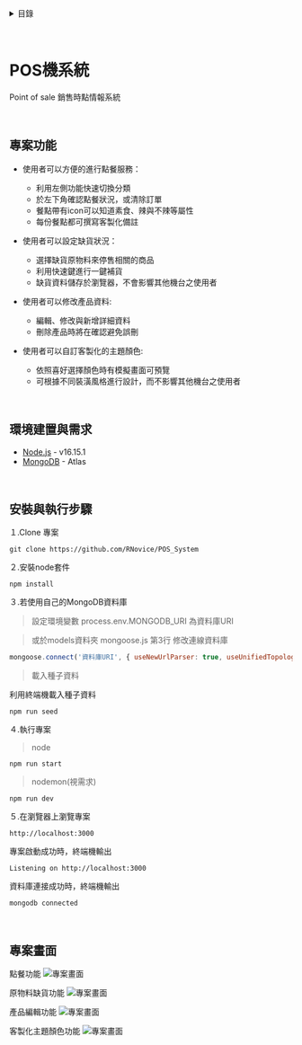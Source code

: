 <details>
  <summary>目錄</summary>
  <ol>
    <li><a href="#POS機系統">POS機系統</a></li>
    <li><a href="#專案功能">專案功能</a></li>
    <li><a href="#環境建置與需求">環境建置與需求</a></li>
    <li><a href="#安裝與執行步驟">安裝與執行步驟</a></li>
    <li><a href="#專案畫面">專案畫面</a></li>
  </ol>
</details>

&nbsp;
# **POS機系統**

Point of sale 銷售時點情報系統

&nbsp;
## **專案功能**

* 使用者可以方便的進行點餐服務：
    * 利用左側功能快速切換分類
    * 於左下角確認點餐狀況，或清除訂單
    * 餐點帶有icon可以知道素食、辣與不辣等屬性
    * 每份餐點都可撰寫客製化備註

* 使用者可以設定缺貨狀況：
    * 選擇缺貨原物料來停售相關的商品
    * 利用快速鍵進行一鍵補貨
    * 缺貨資料儲存於瀏覽器，不會影響其他機台之使用者

* 使用者可以修改產品資料:
    * 編輯、修改與新增詳細資料
    * 刪除產品時將在確認避免誤刪

* 使用者可以自訂客製化的主題顏色:
    * 依照喜好選擇顏色時有模擬畫面可預覽
    * 可根據不同裝潢風格進行設計，而不影響其他機台之使用者

&nbsp;
## **環境建置與需求**

* [Node.js](https://nodejs.org/en/) - v16.15.1
* [MongoDB](https://www.mongodb.com/zh-cn/cloud/atlas/efficiency) - Atlas

&nbsp;
## **安裝與執行步驟**


１.Clone 專案

```properties
git clone https://github.com/RNovice/POS_System
```

２.安裝node套件

```properties
npm install
```

３.若使用自己的MongoDB資料庫
> 設定環境變數 process.env.MONGODB_URI 為資料庫URI

> 或於models資料夾 mongoose.js 第3行 修改連線資料庫
```js
mongoose.connect('資料庫URI', { useNewUrlParser: true, useUnifiedTopology: true })
```
> 載入種子資料

利用終端機載入種子資料

```properties
npm run seed
```

４.執行專案
> node
```properties
npm run start
```

> nodemon(視需求)

```properties
npm run dev
```

５.在瀏覽器上瀏覽專案

```
http://localhost:3000
```

專案啟動成功時，終端機輸出
```
Listening on http://localhost:3000
```
資料庫連接成功時，終端機輸出
```
mongodb connected
```

&nbsp;
## **專案畫面**

點餐功能
![專案畫面](https://lh3.googleusercontent.com/m1u4zhELRylk8d72gCYALmtftUWmf_2C2cFnE5y0tbrUsx5E210FicDcy_fQEue8XeqMp-KzBYbOTJ0AAM_pM_Bw1rkodlw2iD2vxhvKop764vcCKLbkmbxomBPgE-EBNnZztz8Hzzsr86OuRmKnA904Z-251u0lYFOa3wQBIkrkHsn3bVq8YMMdQEZMDtU5bjGysiFWZkb8H5zpoUHPB8Vy2HKpsPsPVbEg6PYPd7QxQoxgSU0pN_-TEWUQ8bjykb2M9eW1bNsJKIbL8J6Mx_hTZ-3mTNzIc2OEncQHIVr7O9doUkjcIpbWEkXOXkip2OxABbQth-n1_jTUwXKgMP13sYnOMQxOExLv9Uhzuts4-ewHwNTWQBbsGWIeRJWDIMuHLIGsokQUAHhP1jyl1GLA9BLZNxPoGQyiYOyLVHNDNd6XPUAKFmIuTCYLcv6FPAG5Iv3c8gBboJbufz2G0DD69h65A3G5pqaqnLudz-f6Uy64sMd8v2rvDNf2J-yvpTNMYquNW8C8aMq9RbZVzyoJVTSJe9pA2SsiFvPLeHmjoXaMuiGoNrVC3SuqTNW8RhZqJWr3dopZSrTEsE02VjrZ81rr0om_TVmkM1NL1-4xVHe3s3F3LnwzPLUwIIpFqbVPQa16bL9iCHlIH2ESLjDowXyB3JLM2y6oKiOaaTF86FXd-lMrliQGpXW7HVu8MaB1ZqflVBtFBbCVG9OLmwnKf65PGCZLZPAWi0CnxLMITLYSzaPOLtFAsA3tKrokBkEZisRYZxbOv51DFdsiWPQ=w960-h540-no?authuser=1)

原物料缺貨功能
![專案畫面](https://lh3.googleusercontent.com/cnYWoJeuDBfL-8g13kCXEPRagdl7cmLxnAiuPlaReauycO9J1meGzHHF-xIum9Iymd6HW-DImBXabIGp7g33QsIv-AZrDbIKQwvSct_UhFoXiVmwuFqOV1F37bCuGgaN0NR52Bd9RhB57NXg_4nl75taY66rQB1lJftetTyAsEZkhh1USVzxXYmKNcN14OFjT0WRU1CLUId-JCYSapIIdeaf0tQauVttEsSUMq1P3zmURxJS2zwTDs83-TlSU58x9bvjYllsNsWTUUwn3l1Dh8J_TpyM6P9GfPRzSX-DDL_eRZC1nBsoEARYIY6YVguTAxEthHk4bYRKFpD5gRYgv7prurSaQjUBkUltlKfqW448cHrdLTSrjMKSQSwYvi07hRQpz7Th52toA6uFrb4ymyW-YUCQh9aWPj1gIWqKNsLZOvNOQ_OoSb_WrLkdfzII1bfF3lLBh4Ppt5vaOyYmxYUd_vlo70oUBi_S2MpJ0skg4q25z1JpPPfUz2uv58L_D09Fj-wePfjJ-fP3neiiKAz1gcG7BAqnT8BrqEXu7K6NSa-2oSu7JhFFrpDwAqCH5iI9LOhbAItT9Sw5sVTiJj8ITvukzOfeknEnrhS2K2wsWYTJ_nNgaFgdiNL27BEw76as-8rVWPfCWETDhwp0tQIrgJNx899hZ5B2QSb6wT0s5kJwTGe5oDeMqF_nUqca-bUER5U_NtWewynXC3lH2dhJdWHsCS-di8O1uiAVa-FG1SfKBDl-cDuOMsiAthThK7f0EQszAbK39GV7Lcl7eW0=w960-h540-no?authuser=1)

產品編輯功能
![專案畫面](https://lh3.googleusercontent.com/UoOLq_6ShWnXftu2SdDdMOkO0Hj6NwEp2yVEdPAKFn_C6vTJvJ2EChfhv5JE2Bj9OTdB_cYNmdPX2zWJK-Ht7iT04PRNI4Cq9LECMzfCN7o9giWUp6-JKmUAm5wogkrPbj8VwvOGc4_e2_KSsTlGTX1CJgC72MD3hc6JnAiUm1ms7ZxwLyOPocBaWqoQVVq37gT7X_6n3_Ivaf2zVga07d4BinXTlTy7MVRFLgft7oE1piTmiraGjgR7_cDKmDRN7lVnO6Ofre_fAs3jqtrKrG6hES-ohLVBQZslGjHYcCqeA8pUFy1Jm7t32QKbgsvBYBDmm8UA5DlIzMyicxNR7jF1ChzTXslrGw6Wny9EXt0jgP377q1SVFgwGWyWcc2aTcAPXB9e0A7KjaasgOuSUEIh-wPZOl_3eSA2Z-ispL6-vnYtwYx7mkbkjudqLWSxfWYFD9RURCjTeIKpCEdKq094116NJI6U0_uRR8q6XJ76j1vw5vhnZ70bHsZRXgIh74XIATilfWSKs_Dzw6h74yfSfpKQh-6wsU8jKygV6-eXNicnwuGqztlx_VZcKbQgIUZ6bcgxYqGHQio909_s8E4Orcu4NPs8TqdEivlbvI4p954AKDQ45ZraS_nFxiTtUnOM5s7FfAS5wJz_xGep7tu9WLpSAfiTWAvrfPDAcmt3Toudf8vuNtnffdnAxbKI-2XEzcIbI50jREGL-mBUdbPWkPFwV5uTHLiRtBJ6coqo5v4sHkAtg4yyPpXuUR_eiay_YjG3q5h0LdlnJo1HonsZ=w960-h540-no?authuser=1)

客製化主題顏色功能
![專案畫面](https://lh3.googleusercontent.com/EA_ck2ZEeqq2GTdU72_84xjJaRL7e5EtPqXi2oA1YNMAiJF91sIwI_oLRBoOleilwVxM9cF9BcnpdB6H61fDl98yxS8BIDGIBdOeXUQOzV_CKNN3hPl_W7R27TRlYdNvqGMrdNWpwQxHsJzPWh4Q622S8t1YKxogs3gDp_WpsOYL25zuKr11SLlWAc452QkQAy1VY4h8GlNOya8BvAiBGO7dG6vXF4c-XtoXUbB6fN3vNHmVNTLz2KEAJX2u-khKTEveU9VwhMARCcGPyohM3NEhpLHeP5xnAlrTtrwzt3U3RmvwqEXb4clSKWXgq5fxDbp53b4rxbTSGLuaHHWHORAkJiju56Zi21SSMoSSIyfNK7Os5UGq6KaOa178Zc6pYVeo67v3MT2EEV4PNT1QtKfHE4sRNA_oS5prKGv48-lxMZFUs8xxcafMcHSXolPQowRKHe-WgsMFExb8wflgPOqJCE0Jd4NHNb4zgxdUVYX7fJGwiTpS6LDga3KmAc6gA5iG6MJ-t3pMIBkM6jHaLW1YGXKIT44EwNrvamkQR1448TQNtXAPXGcp1PFiHbU49NGWiaT3c26W0LWv2UZrOWxMGQCsE2DFlPr1EN6xwiYA7hBqtIIBCdpbdD1PKm7EPSb8YpQhUHBTG-zo7i4xk-yTeIPu-GogGpVz28e9q-SKcvxeG68EVPLNb2SNypfk9jpgX1gN1-nPU1b3xQt8b6VF9G-XKlRyTLKQ_VcCCBCPfNNpfsyw0hmpbrekh2QioVhNoisrwLMilJRCIHTaulDG=w960-h540-no?authuser=1)

